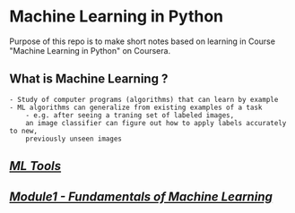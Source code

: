 # Machine Learning in Python

Purpose of this repo is to make short notes based on learning in Course "Machine Learning in Python" on Coursera.

## What is Machine Learning ? 
    - Study of computer programs (algorithms) that can learn by example
    - ML algorithms can generalize from existing examples of a task
        - e.g. after seeing a traning set of labeled images, 
        an image classifier can figure out how to apply labels accurately to new, 
        previously unseen images
## _[ML Tools](https://github.com/pawan-mittal/DataScience/blob/machine-learning-python/ml-tools.md "ML Tools")_

## _[Module1 - Fundamentals of Machine Learning](https://github.com/pawan-mittal/DataScience/tree/machine-learning-python/module1 "Module1 - Fundamentals of Machine Learning")_
